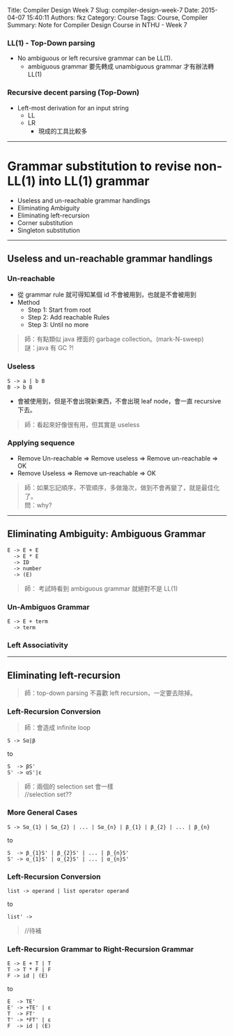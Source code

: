 Title: Compiler Design Week 7
Slug: compiler-design-week-7
Date: 2015-04-07 15:40:11
Authors: fkz
Category: Course
Tags: Course, Compiler
Summary: Note for Compiler Design Course in NTHU - Week 7

### LL(1) - Top-Down parsing
+ No ambiguous or left recursive grammar can be LL(1).
    + ambiguous grammar 要先轉成 unambiguous grammar 才有辦法轉 LL(1)

### Recursive decent parsing (Top-Down)
+ Left-most derivation for an input string
    + LL
    + LR
        + 現成的工具比較多

---

# Grammar substitution to revise non-LL(1) into LL(1) grammar
+ Useless and un-reachable grammar handlings
+ Eliminating Ambiguity
+ Eliminating left-recursion
+ Corner substitution
+ Singleton substitution

---

## Useless and un-reachable grammar handlings

### Un-reachable
+ 從 grammar rule 就可得知某個 id 不會被用到，也就是不會被用到
+ Method
    + Step 1: Start from root
    + Step 2: Add reachable Rules
    + Step 3: Until no more
> 師：有點類似 java 裡面的 garbage collection。(mark-N-sweep)  
> 謎：java 有 GC ?!  

### Useless
```
S -> a | b B
B -> b B
```
+ 會被使用到，但是不會出現新東西，不會出現 leaf node，會一直 recursive 下去。
> 師：看起來好像很有用，但其實是 useless  

### Applying sequence
+ Remove Un-reachable => Remove useless => Remove un-reachable => OK
+ Remove Useless => Remove un-reachable => OK
> 師：如果忘記順序，不管順序，多做幾次，做到不會再變了，就是最佳化了。  
> 問：why?  

---

## Eliminating Ambiguity: Ambiguous Grammar
```
E -> E + E
  -> E * E
  -> ID
  -> number
  -> (E)
```
> 師： 考試時看到 ambiguous grammar 就絕對不是 LL(1)  

### Un-Ambiguos Grammar
```
E -> E + term
  -> term
```

### Left Associativity

---

## Eliminating left-recursion
> 師：top-down parsing 不喜歡 left recursion，一定要去除掉。  

### Left-Recursion Conversion
> 師：會造成 infinite loop  
```
S -> Sα|β
```
to  
```
S  -> βS'
S' -> αS'|ε
```
> 師：兩個的 selection set 會一樣  
> //selection set??

### More General Cases
```
S -> Sα_{1} | Sα_{2} | ... | Sα_{n} | β_{1} | β_{2} | ... | β_{n}
```
to   
```
S  -> β_{1}S' | β_{2}S' | ... | β_{n}S'
S' -> α_{1}S' | α_{2}S' | ... | α_{n}S'
```

### Left-Recursion Conversion
```
list -> operand | list operator operand
```
to   
```
list' -> 
```
> //待補  

### Left-Recursion Grammar to Right-Recursion Grammar
```
E -> E + T | T
T -> T * F | F
F -> id | (E)
```
to  
```
E  -> TE'
E' -> +TE' | ε
T  -> FT'
T' -> *FT' | ε
F  -> id | (E)
```
